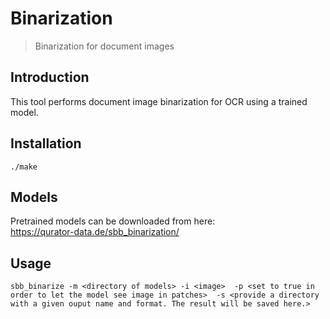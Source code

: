 # Binarization
> Binarization for document images

## Introduction
This tool performs document image binarization for OCR using a trained model.

## Installation
`./make`

## Models
Pretrained models can be downloaded from here:   
https://qurator-data.de/sbb_binarization/

## Usage 
`sbb_binarize -m <directory of models> -i <image> 
-p <set to true in order to let the model see image in patches> 
-s <provide a directory with a given ouput name and format. The result will be saved here.>`
